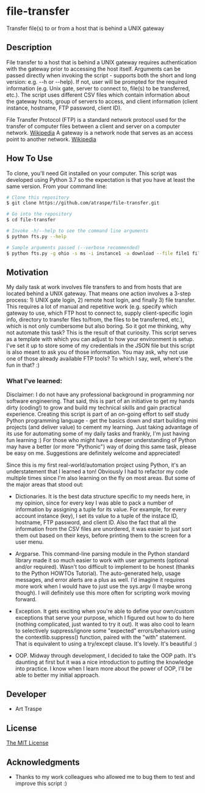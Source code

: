 # file-transfer
Transfer file(s) to or from a host that is behind a UNIX gateway

## Description
File transfer to a host that is behind a UNIX gateway requires authentication with the gateway prior to accessing the host itself. Arguments can be passed directly when invoking the script - supports both the short and long version: e.g. --h or --help). If not, user will be prompted for the required information (e.g. Unix gate, server to connect to, file(s) to be transferred, etc.).
The script uses different CSV files which contain information about the gateway hosts, group of servers to access, and client information (client instance, hostname, FTP password, client ID).

File Transfer Protocol (FTP) is a standard network protocol used for the transfer of computer files between a client and server on a computer network. [Wikipedia](https://en.wikipedia.org/wiki/File_Transfer_Protocol)
A gateway is a network node that serves as an access point to another network. [Wikipedia](https://en.wikipedia.org/wiki/Default_gateway)

## How To Use
To clone, you'll need Git installed on your computer. This script was developed using Python 3.7 so the expectation is that you have at least the same version. From your command line:

```bash
# Clone this repository
$ git clone https://github.com/atraspe/file-transfer.git

# Go into the repository
$ cd file-transfer

# Invoke -h/--help to see the command line arguments
$ python fts.py --help

# Sample arguments passed (--verbose recommended)
$ python fts.py -g ohio -s ms -i instance1 -a download --file file1 file2 --verbose
```

## Motivation
My daily task at work involves file transfers to and from hosts that are located behind a UNIX gateway. That means one action involves a 3-step process: 1) UNIX gate login, 2) remote host login, and finally 3) file transfer. This requires a lot of manual and repetitive work (e.g. specify which gateway to use, which FTP host to connect to, supply client-specific login info, directory to transfer files to/from, the files to be transferred, etc.), which is not only cumbersome but also boring. So it got me thinking, why not automate this task? This is the result of that curiosity.
This script serves as a template with which you can adjust to how your environment is setup. I've set it up to store some of my credentials in the JSON file but this script is also meant to ask you of those information.
You may ask, why not use one of those already available FTP tools? To which I say, well, where's the fun in that? :)

### What I've learned:
Disclaimer: I do not have any professional background in programming nor software engineering. That said, this is part of an initiative to get my hands dirty (coding!) to grow and build my technical skills and gain practical experience. Creating this script is part of an on-going effort to self study Python programming language - get the basics down and start building mini projects (and deliver value) to cement my learning. Just taking advantage of its use for automating some of my daily tasks and frankly, I'm just having fun learning :)
For those who might have a deeper understanding of Python may have a better (or more "Pythonic") way of doing this same task, please be easy on me. Suggestions are definitely welcome and appreciated!

Since this is my first real-world/automation project using Python, it's an understatement that I learned a ton! Obviously I had to refactor my code multiple times since I'm also learning on the fly on most areas. But some of the major areas that stood out:

- Dictionaries. It is the best data structure specific to my needs here, in my opinion, since for every key I was able to pack a number of information by assigning a tuple for its value. For example, for every account instance (key), I set its value to a tuple of the instace ID, hostname, FTP password, and client ID. Also the fact that all the information from the CSV files are unordered, it was easier to just sort them out based on their keys, before printing them to the screen for a user menu.

- Argparse. This command-line parsing module in the Python standard library made it so much easier to work with user arguments (optional and/or required). Wasn't too difficult to implement to be honest (thanks to the Python HOWTOs Tutorial). The auto-generated help, usage messages, and error alerts are a plus as well. I'd imagine it requires more work when I would have to just use the sys.argv (I maybe wrong though). I will definitely use this more often for scripting work moving forward.

- Exception. It gets exciting when you're able to define your own/custom exceptions that serve your purpose, which I figured out how to do here (nothing complicated, just wanted to try it out). It was also cool to learn to selectively suppress/ignore some "expected" errors/behaviors using the contextlib.suppress() function, paired with the "with" statement. That is equivalent to using a try/except clause. It's lovely. It's beautiful :)

- OOP. Midway through development, I decided to take the OOP path. It's daunting at first but it was a nice introduction to putting the knowledge into practice. I know when I learn more about the power of OOP, I'll be able to better my initial approach.

## Developer
* Art Traspe

## License
[The MIT License](https://choosealicense.com/licenses/mit/)

## Acknowledgments
* Thanks to my work colleagues who allowed me to bug them to test and improve this script :)